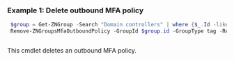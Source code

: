 ### Example 1: Delete outbound MFA policy
```powershell
 $group = Get-ZNGroup -Search "Domain controllers" | where {$_.Id -like "g:t:*"}
 Remove-ZNGroupsMfaOutboundPolicy -GroupId $group.id -GroupType tag -ReactivePolicyId 32951fee-7f70-4974-b90d-c50182bbdeb3
```

```output

```

This cmdlet deletes an outbound MFA policy.